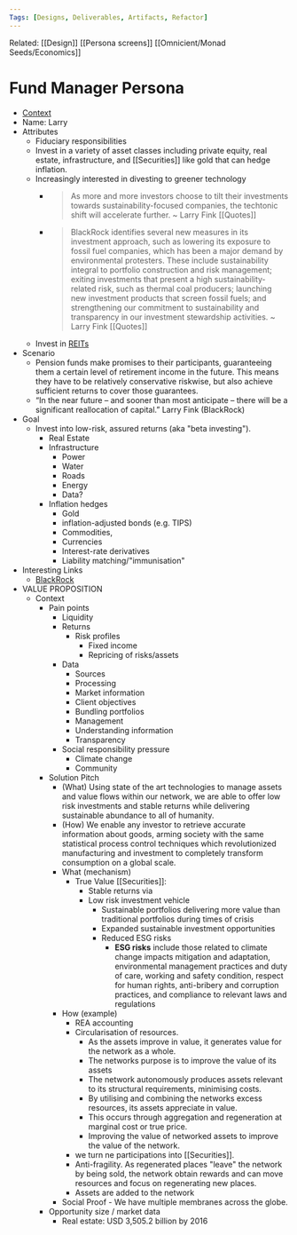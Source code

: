 ```yaml
---
Tags: [Designs, Deliverables, Artifacts, Refactor]
---
```

Related: [[Design]] [[Persona screens]] [[Omnicient/Monad Seeds/Economics]]

# Fund Manager Persona

- [Context](https://www.investopedia.com/articles/credit-loans-mortgages/090116/what-do-pension-funds-typically-invest.asp)
- Name: Larry
- Attributes
    - Fiduciary responsibilities
    - Invest in a variety of asset classes including private equity, real estate, infrastructure, and [[Securities]] like gold that can hedge inflation.
    - Increasingly interested in divesting to greener technology
		- > As more and more investors choose to tilt their investments towards 		sustainability-focused companies, the techtonic shift will accelerate further. ~ Larry Fink [[Quotes]]
		- > BlackRock identifies several new measures in its investment approach, such as lowering its exposure to fossil fuel companies, which has been a major demand by environmental protesters. These include sustainability integral to portfolio construction and risk management; exiting investments that present a high sustainability-related risk, such as thermal coal producers; launching new investment products that screen fossil fuels; and strengthening our commitment to sustainability and transparency in our investment stewardship activities. ~ Larry Fink [[Quotes]]
    - Invest in [REITs](https://www.investopedia.com/terms/r/reit.asp)
- Scenario
    - Pension funds make promises to their participants, guaranteeing them a certain level of retirement income in the future. This means they have to be relatively conservative riskwise, but also achieve sufficient returns to cover those guarantees.
    - “In the near future – and sooner than most anticipate – there will be a significant reallocation of capital.” Larry Fink (BlackRock)
- Goal
    - Invest into low-risk, assured returns (aka "beta investing").
        - Real Estate
        - Infrastructure
            - Power
            - Water 
            - Roads 
            - Energy
            - Data?
        - Inflation hedges 
            - Gold
            - inflation-adjusted bonds (e.g. TIPS)
            - Commodities, 
            - Currencies
            - Interest-rate derivatives
            - Liability matching/"immunisation"
- Interesting Links
    - [BlackRock](https://www.blackrock.com/corporate/investor-relations/larry-fink-chairmans-letter)
- VALUE PROPOSITION
    - Context
        - Pain points
            - Liquidity
            - Returns
                - Risk profiles 
                    - Fixed income
                    - Repricing of risks/assets
            - Data
                - Sources
                - Processing
                - Market information
                - Client objectives
                - Bundling portfolios
                - Management
                - Understanding information
                - Transparency 
            - Social responsibility pressure
                - Climate change
                - Community
        - Solution Pitch
            - (What) Using state of the art technologies to manage assets and value flows within our network, we are able to offer low risk investments and stable returns while delivering sustainable abundance to all of humanity.
            - (How) We enable any investor to retrieve accurate information about goods, arming society with the same statistical process control techniques which revolutionized manufacturing and investment to completely transform consumption on a global scale.
            - What (mechanism)
                - True Value [[Securities]]: 
                    - Stable returns via 
                    - Low risk investment vehicle
                        - Sustainable portfolios delivering more value than traditional portfolios during times of crisis
                        - Expanded sustainable investment opportunities
                        - Reduced ESG risks
                            - **ESG risks** include those related to climate change impacts mitigation and adaptation, environmental management practices and duty of care, working and safety condition, respect for human rights, anti-bribery and corruption practices, and compliance to relevant laws and regulations
            - How (example)
                - REA accounting
                - Circularisation of resources.
                    - As the assets improve in value, it generates value for the network as a whole.
                    - The networks purpose is to improve the value of its assets
                    - The network autonomously produces assets relevant to its structural requirements, minimising costs.
                    - By utilising and combining the networks excess resources, its assets appreciate in value.
                    - This occurs through aggregation and regeneration at marginal cost or true price. 
                    - Improving the value of networked assets to improve the value of the network.
                - we turn ne participations into [[Securities]].
                - Anti-fragility. As regenerated places "leave" the network by being sold, the network obtain rewards and can move resources and focus on regenerating new places.
                - Assets are added to the network
            - Social Proof -  We have multiple membranes across the globe.
        - Opportunity size / market data
            - Real estate: USD 3,505.2 billion by 2016

